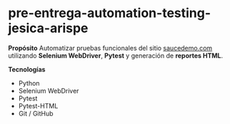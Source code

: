 # pre-entrega-automation-testing-jesica-arispe

**Propósito**
Automatizar pruebas funcionales del sitio [saucedemo.com](https://www.saucedemo.com)
utilizando **Selenium WebDriver**, **Pytest** y generación de **reportes HTML**.

**Tecnologías**
- Python 
- Selenium WebDriver
- Pytest
- Pytest-HTML
- Git / GitHub

